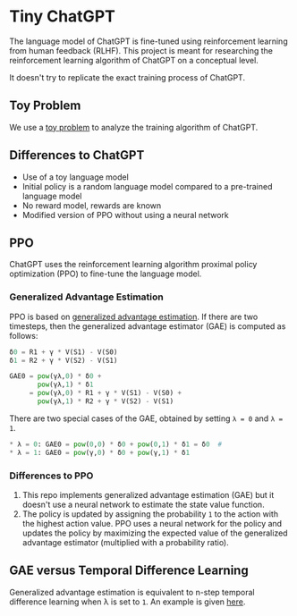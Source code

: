 # Tiny ChatGPT
The language model of ChatGPT is fine-tuned using reinforcement learning from human feedback (RLHF). This project is meant for researching the reinforcement learning algorithm of ChatGPT on a conceptual level.

It doesn't try to replicate the exact training process of ChatGPT.

## Toy Problem
We use a [toy problem](toy_problem.ipynb) to analyze the training algorithm of ChatGPT.

## Differences to ChatGPT
* Use of a toy language model
* Initial policy is a random language model compared to a pre-trained language model
* No reward model, rewards are known
* Modified version of PPO without using a neural network

## PPO
ChatGPT uses the reinforcement learning algorithm proximal policy optimization (PPO) to fine-tune the language model.

### Generalized Advantage Estimation
PPO is based on [generalized advantage estimation](gae.ipynb). If there are two timesteps, then the generalized advantage estimator (GAE) is computed as follows:

```python
δ0 = R1 + γ * V(S1) - V(S0)
δ1 = R2 + γ * V(S2) - V(S1)

GAE0 = pow(γλ,0) * δ0 + 
       pow(γλ,1) * δ1
     = pow(γλ,0) * R1 + γ * V(S1) - V(S0) +
       pow(γλ,1) * R2 + γ * V(S2) - V(S1)
```

There are two special cases of the GAE, obtained by setting `λ = 0` and `λ = 1`.

```python
* λ = 0: GAE0 = pow(0,0) * δ0 + pow(0,1) * δ1 = δ0  # 
* λ = 1: GAE0 = pow(γ,0) * δ0 + pow(γ,1) * δ1
```

### Differences to PPO
1. This repo implements generalized advantage estimation (GAE) but it doesn't use a neural network to estimate the state value function.
2. The policy is updated by assigning the probability `1` to the action with the highest action value. PPO uses a neural network for the policy and updates the policy by maximizing the expected value of the generalized advantage estimator (multiplied with a probability ratio).

## GAE versus Temporal Difference Learning
Generalized advantage estimation is equivalent to n-step temporal difference learning when λ is set to `1`. An example is given [here](gae_versus_td.ipynb).
